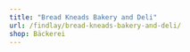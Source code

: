 ```yaml
---
title: "Bread Kneads Bakery and Deli"
url: /findlay/bread-kneads-bakery-and-deli/
shop: Bäckerei
---
```

